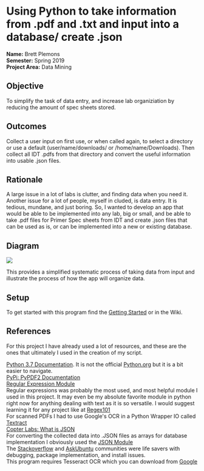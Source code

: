 # Using Python to take information from .pdf and .txt and input into a database/ create .json
**Name:** Brett Plemons 
<br/>
**Semester:** Spring 2019
<br/>
**Project Area:** Data Mining

## Objective
To simplify the task of data entry, and increase lab organiziation by reducing the amount of spec sheets stored.

## Outcomes
Collect a user input on first use, or when called again, to select a directory or use a default (user/name/downloads/ or /home/name/Downloads). Then collect all IDT .pdfs from that directory and convert the useful information into usable .json files.

## Rationale
A large issue in a lot of labs is clutter, and finding data when you need it. Another issue for a lot of people, myself in cluded, is data entry. It is tedious, mundane, and just boring. So, I wanted to develop an app that would be able to be implemented into any lab, big or small, and be able to take .pdf files for Primer Spec sheets from IDT and create .json files that can be used as is, or can be implemented into a new or existing database.

## Diagram
<img src="https://github.com/KaynRyu/semesterProject/blob/master/semesterprojectdiagram.JPG"/>

This provides a simplified systematic process of taking data from input and illustrate the process of how the app will organize data.

## Setup
To get started with this program find the [Getting Started](https://github.com/KaynRyu/semesterProject/wiki/Getting-Started) or in the Wiki. 

## References
For this project I have already used a lot of resources, and these are the ones that ultimately I used in the creation of my script.

[Python 3.7 Documentation](https://www.programiz.com/python-programming/methods/string/index). It is not the official [Python.org](python.org) but it is a bit easier to navigate.
<br>
[PyPi: PyPDF2 Documentation](https://pypi.org/project/PyPDF2/)
<br>
[Regular Expression Module](https://docs.python.org/3/library/re.html)
<br>
Regular expressions was probably the most used, and most helpful module I used in this project. It may even be my absolute favorite module in python right now for anything dealing with text as it is so versatile. I would suggest learning it for any project like at [Regex101](https://regex101.com/r/mH2mnK/2)
<br>
For scanned PDFs I had to use Google's OCR in a Python Wrapper IO called [Textract](https://textract.readthedocs.io/en/stable/)
<br>
[Copter Labs: What is JSON](https://www.copterlabs.com/json-what-it-is-how-it-works-how-to-use-it/)
<br>
For converting the collected data into .JSON files as arrays for database implementation I obviously used the [JSON Module](https://docs.python.org/3/library/json.html)
<br>
The [Stackoverflow](www.stackoverflow.com) and [AskUbuntu](www.askubuntu.com) communities were life savers with debugging, package implementation, and install issues.
</br>
This program requires Tesseract OCR which you can download from [Google](https://github.com/tesseract-ocr/tesseract)
